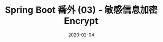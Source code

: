 ---
title: "Spring Boot 番外 (03) - 敏感信息加密 Encrypt"
date: 2020-02-04
tags: 
  - "Knowledge-Sharing"
categories:
  - "Coding"
  - "Java"
  - "Spring Boot"
src:
    - text: 'WorldScope'
      url: https://github.com/XDean/Share/tree/master/src/spring-boot/inject/src/main/java/xdean/share/spring/inject/customcondition
---